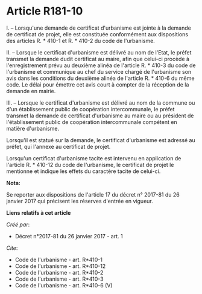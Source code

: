 # Article R181-10

I. – Lorsqu'une demande de certificat d'urbanisme est jointe à la demande de certificat de projet, elle est constituée
conformément aux dispositions des articles R. * 410-1 et R. * 410-2 du code de l'urbanisme.

II. – Lorsque le certificat d'urbanisme est délivré au nom de l'Etat, le préfet transmet la demande dudit certificat au
maire, afin que celui-ci procède à l'enregistrement prévu au deuxième alinéa de l'article R. * 410-3 du code de l'urbanisme
et communique au chef du service chargé de l'urbanisme son avis dans les conditions du deuxième alinéa de l'article R. *
410-6 du même code. Le délai pour émettre cet avis court à compter de la réception de la demande en mairie.

III. – Lorsque le certificat d'urbanisme est délivré au nom de la commune ou d'un établissement public de coopération
intercommunale, le préfet transmet la demande de certificat d'urbanisme au maire ou au président de l'établissement public de
coopération intercommunale compétent en matière d'urbanisme.

Lorsqu'il est statué sur la demande, le certificat d'urbanisme est adressé au préfet, qui l'annexe au certificat de projet.

Lorsqu'un certificat d'urbanisme tacite est intervenu en application de l'article R. * 410-12 du code de l'urbanisme, le
certificat de projet le mentionne et indique les effets du caractère tacite de celui-ci.

**Nota:**

Se reporter aux dispositions de l'article 17 du décret n° 2017-81 du 26 janvier 2017 qui précisent les réserves d'entrée en
vigueur.

**Liens relatifs à cet article**

_Créé par_:

  - Décret n°2017-81 du 26 janvier 2017 - art. 1

_Cite_:

  - Code de l'urbanisme - art. R*410-1
  - Code de l'urbanisme - art. R*410-12
  - Code de l'urbanisme - art. R*410-2
  - Code de l'urbanisme - art. R*410-3
  - Code de l'urbanisme - art. R*410-6 (V)
